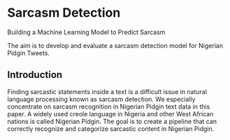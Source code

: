 # Sarcasm Detection
Building a Machine Learning Model to Predict Sarcasm

The aim is to develop and evaluate a sarcasm detection model for Nigerian Pidgin Tweets.
## Introduction
Finding sarcastic statements inside a text is a difficult issue in natural language processing known as sarcasm detection. We especially concentrate on sarcasm recognition in Nigerian Pidgin text data in this paper. A widely used creole language in Nigeria and other West African nations is called Nigerian Pidgin. The goal is to create a pipeline that can correctly recognize and categorize sarcastic content in Nigerian Pidgin.
